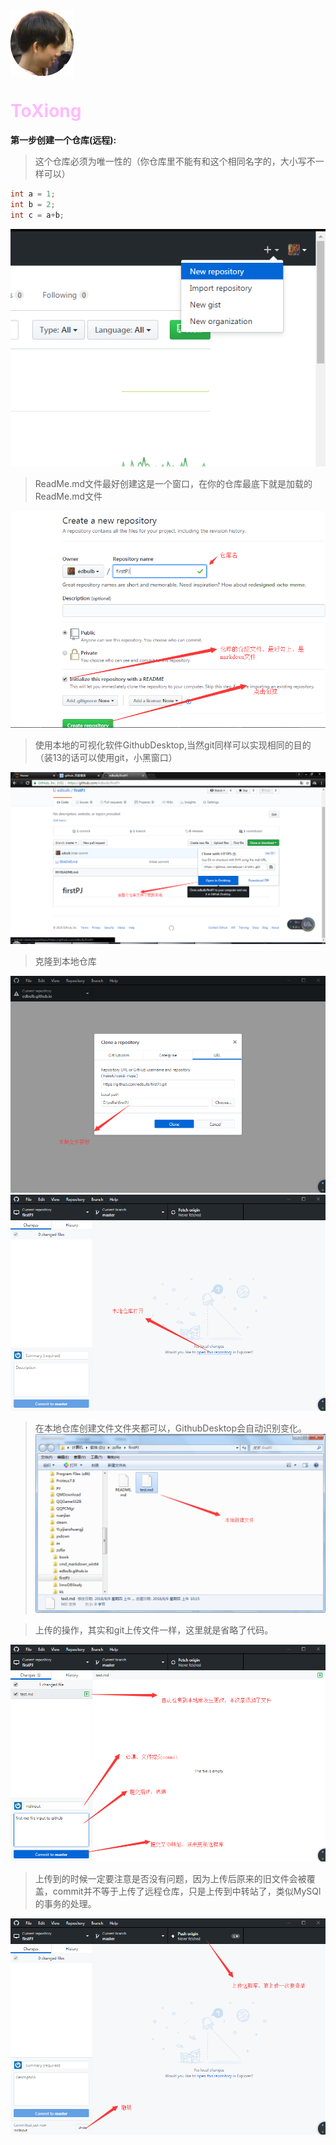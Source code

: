 <div ><img style="float:left" src="https://raw.githubusercontent.com/edbulb/firstPJ/master/img/imgXiong.png"  alt="上海鲜花港 - 郁金香" /></div>    
<div style="clear:both"></div>

<font color=#FFBBFF><h1>ToXiong</h1></font>

**第一步创建一个仓库(远程):**    
>这个仓库必须为唯一性的（你仓库里不能有和这个相同名字的，大小写不一样可以）   

``` c++
int a = 1;
int b = 2;
int c = a+b;
```


![](https://raw.githubusercontent.com/edbulb/firstPJ/master/img/1th.png)

>ReadMe.md文件最好创建这是一个窗口，在你的仓库最底下就是加载的ReadMe.md文件

![](https://raw.githubusercontent.com/edbulb/firstPJ/master/img/2.png)

>使用本地的可视化软件GithubDesktop,当然git同样可以实现相同的目的（装13的话可以使用git，小黑窗口）

![](https://raw.githubusercontent.com/edbulb/firstPJ/master/img/3.png)

>克隆到本地仓库

![](https://raw.githubusercontent.com/edbulb/firstPJ/master/img/4.png)
![](https://raw.githubusercontent.com/edbulb/firstPJ/master/img/5.png)

>在本地仓库创建文件文件夹都可以，GithubDesktop会自动识别变化。   
![](https://raw.githubusercontent.com/edbulb/firstPJ/master/img/6.png)

>上传的操作，其实和git上传文件一样，这里就是省略了代码。

![](https://raw.githubusercontent.com/edbulb/firstPJ/master/img/7.png)

>上传到的时候一定要注意是否没有问题，因为上传后原来的旧文件会被覆盖，commit并不等于上传了远程仓库，只是上传到中转站了，类似MySQl的事务的处理。

![](https://raw.githubusercontent.com/edbulb/firstPJ/master/img/8.png)
